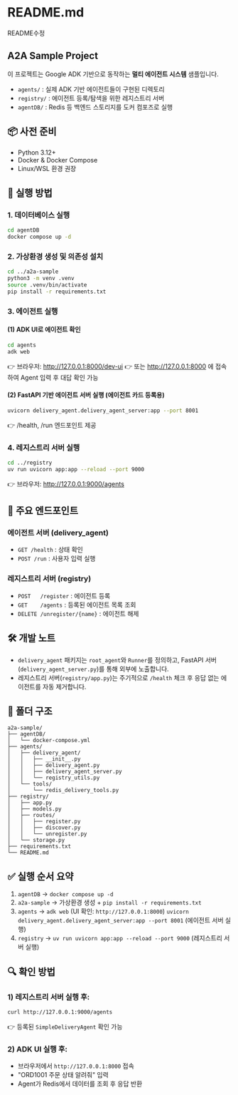# README.md
README수정
## A2A Sample Project

이 프로젝트는 Google ADK 기반으로 동작하는 **멀티 에이전트 시스템** 샘플입니다.  
- `agents/` : 실제 ADK 기반 에이전트들이 구현된 디렉토리  
- `registry/` : 에이전트 등록/탐색을 위한 레지스트리 서버  
- `agentDB/` : Redis 등 백엔드 스토리지를 도커 컴포즈로 실행  

## 📦 사전 준비
- Python 3.12+
- Docker & Docker Compose
- Linux/WSL 환경 권장

## 🚀 실행 방법

### 1. 데이터베이스 실행
```bash
cd agentDB
docker compose up -d
```

### 2. 가상환경 생성 및 의존성 설치
```bash
cd ../a2a-sample
python3 -m venv .venv
source .venv/bin/activate
pip install -r requirements.txt
```

### 3. 에이전트 실행

#### (1) ADK UI로 에이전트 확인
```bash
cd agents
adk web
```
👉 브라우저: http://127.0.0.1:8000/dev-ui
👉 또는 http://127.0.0.1:8000 에 접속하여 Agent 입력 후 대답 확인 가능

#### (2) FastAPI 기반 에이전트 서버 실행 (에이전트 카드 등록용)
```bash
uvicorn delivery_agent.delivery_agent_server:app --port 8001
```
👉 /health, /run 엔드포인트 제공

### 4. 레지스트리 서버 실행
```bash
cd ../registry
uv run uvicorn app:app --reload --port 9000
```
👉 브라우저: http://127.0.0.1:9000/agents

## 📡 주요 엔드포인트

### 에이전트 서버 (delivery_agent)
- `GET /health` : 상태 확인
- `POST /run`   : 사용자 입력 실행

### 레지스트리 서버 (registry)
- `POST   /register`            : 에이전트 등록
- `GET    /agents`              : 등록된 에이전트 목록 조회
- `DELETE /unregister/{name}`   : 에이전트 해제

## 🛠️ 개발 노트
- `delivery_agent` 패키지는 `root_agent`와 `Runner`를 정의하고,
  FastAPI 서버(`delivery_agent_server.py`)를 통해 외부에 노출합니다.
- 레지스트리 서버(`registry/app.py`)는 주기적으로 `/health` 체크 후
  응답 없는 에이전트를 자동 제거합니다.

## 📂 폴더 구조
```
a2a-sample/
├── agentDB/
│   └── docker-compose.yml
├── agents/
│   ├── delivery_agent/
│   │   ├── __init__.py
│   │   ├── delivery_agent.py
│   │   ├── delivery_agent_server.py
│   │   └── registry_utils.py
│   └── tools/
│       └── redis_delivery_tools.py
├── registry/
│   ├── app.py
│   ├── models.py
│   ├── routes/
│   │   ├── register.py
│   │   ├── discover.py
│   │   └── unregister.py
│   └── storage.py
├── requirements.txt
└── README.md
```

## ✅ 실행 순서 요약
1. `agentDB` → `docker compose up -d`
2. `a2a-sample` → 가상환경 생성 + `pip install -r requirements.txt`
3. `agents` → `adk web` (UI 확인: `http://127.0.0.1:8000`)
           `uvicorn delivery_agent.delivery_agent_server:app --port 8001` (에이전트 서버 실행)
4. `registry` → `uv run uvicorn app:app --reload --port 9000` (레지스트리 서버 실행)

## 🔍 확인 방법

### 1) 레지스트리 서버 실행 후:
```bash
curl http://127.0.0.1:9000/agents
```
👉 등록된 `SimpleDeliveryAgent` 확인 가능

### 2) ADK UI 실행 후:
- 브라우저에서 `http://127.0.0.1:8000` 접속
- "ORD1001 주문 상태 알려줘" 입력
- Agent가 Redis에서 데이터를 조회 후 응답 반환
